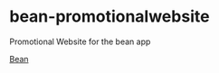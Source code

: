 # bean-promotionalwebsite
Promotional Website for the bean app

[Bean](https://jasminwiniarski.github.io/bean-promotionalwebsite/bean.html)
